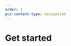 ```yaml
---
order: 1
pcx-content-type: navigation
---
```


# Get started

<DirectoryListing path="/get-started"/>